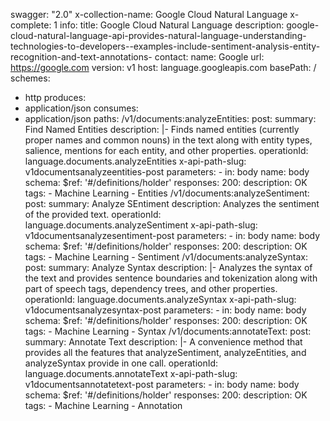 swagger: "2.0"
x-collection-name: Google Cloud Natural Language
x-complete: 1
info:
  title: Google Cloud Natural Language
  description: google-cloud-natural-language-api-provides-natural-language-understanding-technologies-to-developers--examples-include-sentiment-analysis-entity-recognition-and-text-annotations-
  contact:
    name: Google
    url: https://google.com
  version: v1
host: language.googleapis.com
basePath: /
schemes:
- http
produces:
- application/json
consumes:
- application/json
paths:
  /v1/documents:analyzeEntities:
    post:
      summary: Find Named Entities
      description: |-
        Finds named entities (currently proper names and common nouns) in the text
        along with entity types, salience, mentions for each entity, and
        other properties.
      operationId: language.documents.analyzeEntities
      x-api-path-slug: v1documentsanalyzeentities-post
      parameters:
      - in: body
        name: body
        schema:
          $ref: '#/definitions/holder'
      responses:
        200:
          description: OK
      tags:
      - Machine Learning
      - Entities
  /v1/documents:analyzeSentiment:
    post:
      summary: Analyze SEntiment
      description: Analyzes the sentiment of the provided text.
      operationId: language.documents.analyzeSentiment
      x-api-path-slug: v1documentsanalyzesentiment-post
      parameters:
      - in: body
        name: body
        schema:
          $ref: '#/definitions/holder'
      responses:
        200:
          description: OK
      tags:
      - Machine Learning
      - Sentiment
  /v1/documents:analyzeSyntax:
    post:
      summary: Analyze Syntax
      description: |-
        Analyzes the syntax of the text and provides sentence boundaries and
        tokenization along with part of speech tags, dependency trees, and other
        properties.
      operationId: language.documents.analyzeSyntax
      x-api-path-slug: v1documentsanalyzesyntax-post
      parameters:
      - in: body
        name: body
        schema:
          $ref: '#/definitions/holder'
      responses:
        200:
          description: OK
      tags:
      - Machine Learning
      - Syntax
  /v1/documents:annotateText:
    post:
      summary: Annotate Text
      description: |-
        A convenience method that provides all the features that analyzeSentiment,
        analyzeEntities, and analyzeSyntax provide in one call.
      operationId: language.documents.annotateText
      x-api-path-slug: v1documentsannotatetext-post
      parameters:
      - in: body
        name: body
        schema:
          $ref: '#/definitions/holder'
      responses:
        200:
          description: OK
      tags:
      - Machine Learning
      - Annotation